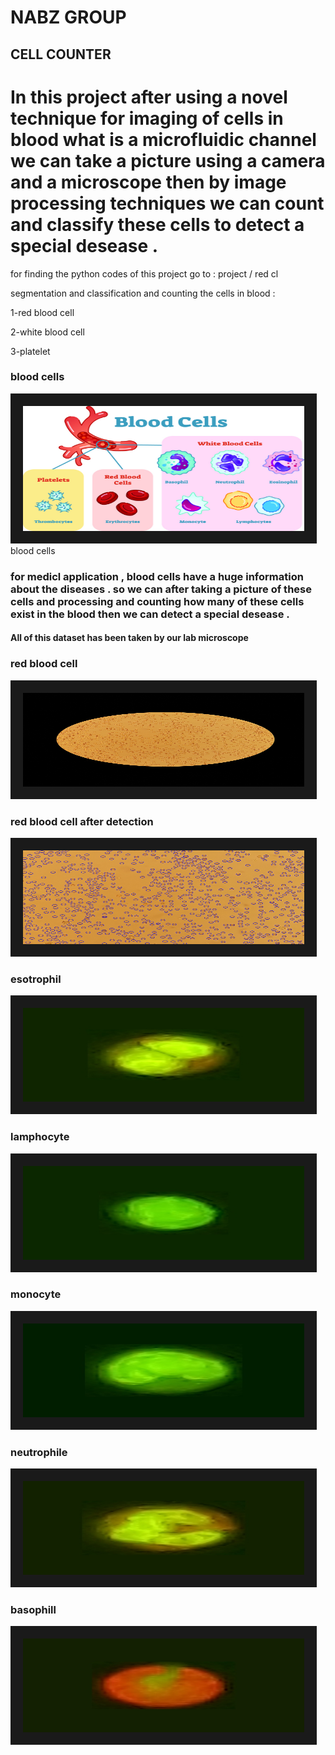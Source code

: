# NABZ GROUP
## CELL COUNTER

# In this project after using a novel technique for imaging of cells in blood what is a microfluidic channel we can take a picture using a camera and a microscope then by image processing techniques we can count and classify these cells to detect a special desease . 

for finding the python codes of this project go to : project / red cl 

segmentation and classification and counting the cells in blood :

   1-red blood cell
   
   2-white blood cell
   
   3-platelet
                             
                             
### blood cells

<img src="mrh286-cdp-033018.jpg" width="450" height="200" border="20" title="blood cells">
                      blood cells


### for medicl application , blood cells have a huge information about the diseases . so we can after taking a picture of these cells and processing and counting how many of these cells exist in the blood then we can detect a special desease .


#### All of this dataset has been taken by our lab microscope

### red blood cell

<img src="main_image.jpg" width="450" height="150" border="20">

### red blood cell after detection

<img src="crop_and_detect_image.jpg" width="450" height="150" border="20">


### esotrophil

<img src="eso-14882501911.jpg" width="450" height="150" border="20">
 
### lamphocyte
 
<img src="lam-10490525360.jpg" width="450" height="150" border="20">
 
### monocyte
 
<img src="mono-9264272505.jpg" width="450" height="150" border="20">

### neutrophile
 
<img src="neu-4021732975.jpg" width="450" height="150" border="20">

### basophill
 
<img src="98-1-4-2710.jpg" width="450" height="150" border="20">
